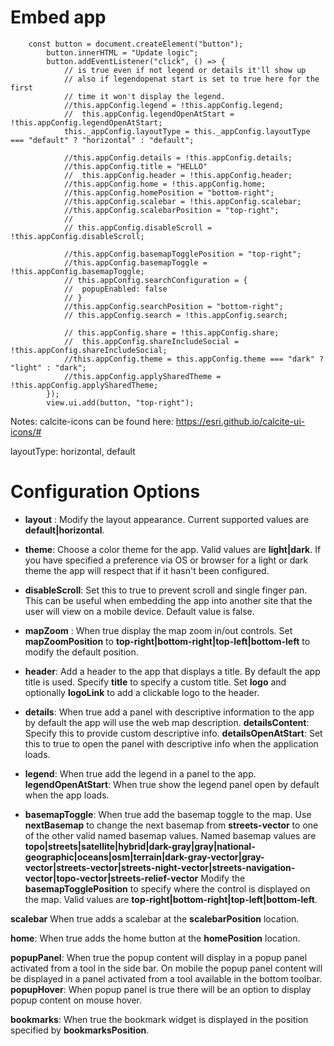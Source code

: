 # Embed app

      	const button = document.createElement("button");
			button.innerHTML = "Update logic";
			button.addEventListener("click", () => {
				// is true even if not legend or details it'll show up
				// also if legendopenat start is set to true here for the first 
				// time it won't display the legend. 
				//this.appConfig.legend = !this.appConfig.legend;
				//	this.appConfig.legendOpenAtStart = !this.appConfig.legendOpenAtStart;
				this._appConfig.layoutType = this._appConfig.layoutType === "default" ? "horizontal" : "default";

				//this.appConfig.details = !this.appConfig.details;
				//this.appConfig.title = "HELLO"
				//  this.appConfig.header = !this.appConfig.header;
				//this.appConfig.home = !this.appConfig.home;
				//this.appConfig.homePosition = "bottom-right";
				//this.appConfig.scalebar = !this.appConfig.scalebar;
				//this.appConfig.scalebarPosition = "top-right";
				//
				// this.appConfig.disableScroll = !this.appConfig.disableScroll;

				//this.appConfig.basemapTogglePosition = "top-right";
				//this.appConfig.basemapToggle = !this.appConfig.basemapToggle;
				// this.appConfig.searchConfiguration = {
				//  popupEnabled: false
				// }
				//this.appConfig.searchPosition = "bottom-right";
				// this.appConfig.search = !this.appConfig.search;

				// this.appConfig.share = !this.appConfig.share;
				//	this.appConfig.shareIncludeSocial = !this.appConfig.shareIncludeSocial;
				//this.appConfig.theme = this.appConfig.theme === "dark" ? "light" : "dark";
				//this.appConfig.applySharedTheme = !this.appConfig.applySharedTheme;
			});
			view.ui.add(button, "top-right");
Notes: calcite-icons can be found here: https://esri.github.io/calcite-ui-icons/#

layoutType: horizontal, default

# Configuration Options 

* **layout** : Modify the layout appearance. Current supported values are **default|horizontal**. 
  
* **theme**: Choose a color theme for the app. Valid values are **light|dark**. If you have specified a preference via OS or browser for a light or dark theme the app will respect that if it hasn't been configured. 

* **disableScroll**: Set this to true to prevent scroll and single finger pan. This can be useful when embedding the app into another site that the user will view on a mobile device. Default value is false. 

* **mapZoom** : When true display the map zoom in/out controls. Set **mapZoomPosition** to **top-right|bottom-right|top-left|bottom-left** to modify the default position. 

* **header**: Add a header to the app that displays a title. By default the app title is used. Specify **title** to specify a custom title.  Set **logo** and optionally **logoLink** to add a clickable logo to the header. 

* **details**: When true add a panel with descriptive information to the app by default the app will use the web map description. **detailsContent**: Specify this to provide custom descriptive info. **detailsOpenAtStart**: Set this to true to open the panel with descriptive info when the application loads. 

* **legend**: When true add the legend in a panel to the app. **legendOpenAtStart**: When true show the legend panel open by default when the app loads. 

* **basemapToggle**: When true add the basemap toggle to the map. Use **nextBasemap** to change the next basemap from **streets-vector** to one of the other valid named basemap values. Named basemap values are **topo|streets|satellite|hybrid|dark-gray|gray|national-geographic|oceans|osm|terrain|dark-gray-vector|gray-vector|streets-vector|streets-night-vector|streets-navigation-vector|topo-vector|streets-relief-vector** Modify the **basemapTogglePosition** to specify where the control is displayed on the map. Valid values are **top-right|bottom-right|top-left|bottom-left**. 


**scalebar** When true adds a scalebar at the **scalebarPosition** location. 

**home**: When true adds the home button at the **homePosition** location.

**popupPanel**: When true the popup content will display in a popup panel activated from a tool in the side bar. On mobile the popup panel content will be displayed in a panel activated from a tool available in the bottom toolbar. **popupHover**: When popup panel is true there will be an option to display popup content on mouse hover. 

**bookmarks**: When true the bookmark widget is displayed in the position specified by **bookmarksPosition**. 